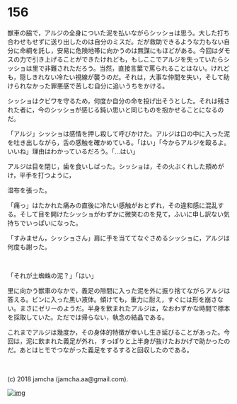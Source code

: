 # 156

獣車の脇で，アルジの全身についた泥を払いながらシッショは思う。大した打ち合わせもせずに送り出したのは自分のミスだ。だが救助できるような力もない自分に命綱を託し，安易に危険地帯に向かうのは無謀にもほどがある。今回はダモスの力で引き上げることができたけれども，もしここでアルジを失っていたらシッショは里で非難されただろう。当然，直接言葉で罵られることはない。けれども，隠しきれない冷たい視線が襲うのだ。それは，大事な仲間を失い，そして助けられなかった罪悪感で苦しむ自分に追いうちをかける。  

シッショはクビワを守るため，何度か自分の命を投げ出そうとした。それは残された者に，今のシッショが感じる鈍い思いと同じものを抱かせることになるのだ。  

「アルジ」シッショは感情を押し殺して呼びかけた。アルジは口の中に入った泥を吐き出しながら，舌の感触を確かめている。「はい」「今からアルジを殴るよ。いいね」理由はわかっているだろう。「…はい」  

アルジは目を閉じ，歯を食いしばった。シッショは，その火ぶくれした頬めがけ，平手を打つように，  

湿布を張った。  

「痛っ」はたかれた痛みの直後に冷たい感触がおとずれ，その違和感に混乱する。そして目を開けたシッショがわずかに微笑むのを見て，ふいに申し訳ない気持ちでいっぱいになった。  

「すみません，シッショさん」肩に手を当ててなぐさめるシッショに，アルジは何度も謝った。  

<br>  

「それが土蜘蛛の泥？」「はい」  

里に向かう獣車のなかで，義足の隙間に入った泥を外に振り捨てながらアルジは答える。ビンに入った黒い液体。傾けても，重力に耐え，すぐには形を崩さない。まさにゼリーのようだ。半身を飲まれたアルジは，なおわずかな時間で標本を採取していた。ただでは帰らない，執念の結晶である。  

これまでアルジは幾度か，その身体的特徴が幸いし生き延びることがあった。今回は，泥に飲まれた義足が外れ，すっぽりと上半身が抜けたおかげで助かったのだ。あとはヒモでつながった義足をするすると回収したのである。  

<br>  
<br>  
(c) 2018 jamcha (jamcha.aa@gmail.com).  

[![img](http://i.creativecommons.org/l/by-nc-sa/4.0/88x31.png)](http://creativecommons.org/licenses/by-nc-sa/4.0/deed)